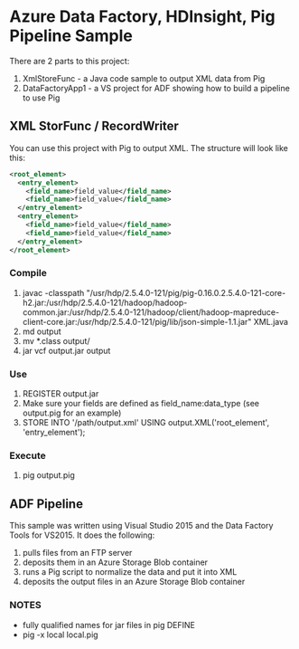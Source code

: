 # Azure Data Factory, HDInsight, Pig Pipeline Sample

There are 2 parts to this project:
1. XmlStoreFunc - a Java code sample to output XML data from Pig
2. DataFactoryApp1 - a VS project for ADF showing how to build a pipeline to use Pig

## XML StorFunc / RecordWriter

You can use this project with Pig to output XML. The structure will look like this:

```xml
<root_element>
  <entry_element>
    <field_name>field_value</field_name>
    <field_name>field_value</field_name>
  </entry_element>
  <entry_element>
    <field_name>field_value</field_name>
    <field_name>field_value</field_name>
  </entry_element>
</root_element>
```

### Compile

1. javac -classpath "/usr/hdp/2.5.4.0-121/pig/pig-0.16.0.2.5.4.0-121-core-h2.jar:/usr/hdp/2.5.4.0-121/hadoop/hadoop-common.jar:/usr/hdp/2.5.4.0-121/hadoop/client/hadoop-mapreduce-client-core.jar:/usr/hdp/2.5.4.0-121/pig/lib/json-simple-1.1.jar" XML.java
2. md output
3. mv *.class output/
4. jar vcf output.jar output

### Use

1. REGISTER output.jar
2. Make sure your fields are defined as field_name:data_type (see output.pig for an example)
3. STORE <tuples> INTO '/path/output.xml' USING output.XML('root_element', 'entry_element');

### Execute

1. pig output.pig

## ADF Pipeline

This sample was written using Visual Studio 2015 and the Data Factory Tools for VS2015. It does the following:
1. pulls files from an FTP server
2. deposits them in an Azure Storage Blob container
3. runs a Pig script to normalize the data and put it into XML
4. deposits the output files in an Azure Storage Blob container

### NOTES

* fully qualified names for jar files in pig DEFINE
* pig -x local local.pig
